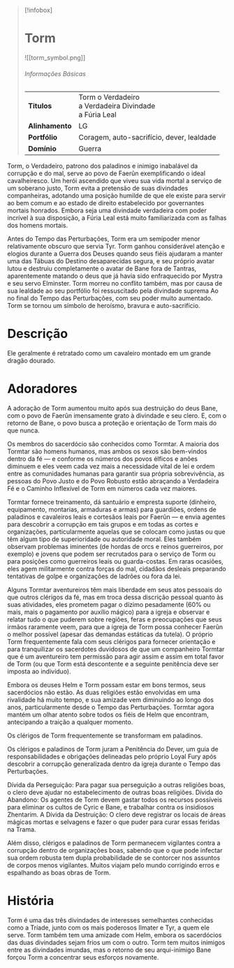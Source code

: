 > [!infobox]
> # Torm
> ![[torm_symbol.png]]
> ###### Informações Básicas
> | | |
> | ---- | ---- |
> | **Titulos** | Torm o Verdadeiro<br/>a Verdadeira Divindade<br/>a Fúria Leal |
> | **Alinhamento** | LG |
> | **Portfólio** | Coragem, auto-sacrifício, dever, lealdade |
> | **Domínio** | Guerra |

Torm, o Verdadeiro, patrono dos paladinos e inimigo inabalável da corrupção e do mal, serve ao povo de Faerûn exemplificando o ideal cavalheiresco. Um herói ascendido que viveu sua vida mortal a serviço de um soberano justo, Torm evita a pretensão de suas divindades companheiras, adotando uma posição humilde de que ele existe para servir ao bem comum e ao estado de direito estabelecido por governantes mortais honrados. Embora seja uma divindade verdadeira com poder incrível à sua disposição, a Fúria Leal está muito familiarizada com as falhas dos homens mortais.

Antes do Tempo das Perturbações, Torm era um semipoder menor relativamente obscuro que servia Tyr. Torm ganhou considerável atenção e elogios durante a Guerra dos Deuses quando seus fiéis ajudaram a manter uma das Tábuas do Destino desaparecidas segura, e seu próprio avatar lutou e destruiu completamente o avatar de Bane fora de Tantras, aparentemente matando o deus que já havia sido enfraquecido por Mystra e seu servo Elminster. Torm morreu no conflito também, mas por causa de sua lealdade ao seu portfólio foi ressuscitado pela divindade suprema Ao no final do Tempo das Perturbações, com seu poder muito aumentado. Torm se tornou um símbolo de heroísmo, bravura e auto-sacrifício.

# Descrição
Ele geralmente é retratado como um cavaleiro montado em um grande dragão dourado.

# Adoradores
A adoração de Torm aumentou muito após sua destruição do deus Bane, com o povo de Faerûn imensamente grato à divindade e seu clero. E, com o retorno de Bane, o povo busca a proteção e orientação de Torm mais do que nunca.

Os membros do sacerdócio são conhecidos como Tormtar. A maioria dos Tormtar são homens humanos, mas ambos os sexos são bem-vindos dentro da fé — e conforme os números dos povos élficos e anões diminuem e eles veem cada vez mais a necessidade vital de lei e ordem entre as comunidades humanas para garantir sua própria sobrevivência, as pessoas do Povo Justo e do Povo Robusto estão abraçando a Verdadeira Fé e o Caminho Inflexível de Torm em números cada vez maiores.

Tormtar fornece treinamento, dá santuário e empresta suporte (dinheiro, equipamento, montarias, armaduras e armas) para guardiões, ordens de paladinos e cavaleiros leais e cortesãos leais por Faerûn — e envia agentes para descobrir a corrupção em tais grupos e em todas as cortes e organizações, particularmente aquelas que se colocam como justas ou que têm algum tipo de superioridade ou autoridade moral. Eles também observam problemas iminentes (de hordas de orcs e reinos guerreiros, por exemplo) e jovens que podem ser recrutados para o serviço de Torm ou para posições como guerreiros leais ou guarda-costas. Em raras ocasiões, eles agem militarmente contra forças do mal, cidadãos desleais preparando tentativas de golpe e organizações de ladrões ou fora da lei.

Alguns Tormtar aventureiros têm mais liberdade em seus atos pessoais do que outros clérigos da fé, mas em troca dessa discrição pessoal quanto às suas atividades, eles prometem pagar o dízimo pesadamente (60% ou mais, mais o pagamento por auxílio mágico) para a igreja e observar e relatar tudo o que puderem sobre regiões, feras e preocupações que seus irmãos raramente veem, para que a igreja de Torm possa conhecer Faerûn o melhor possível (apesar das demandas estáticas da tutela). O próprio Torm frequentemente fala com seus clérigos para fornecer orientação e para tranquilizar os sacerdotes duvidosos de que um companheiro Tormtar que é um aventureiro tem permissão para agir assim e assim em total favor de Torm (ou que Torm está descontente e a seguinte penitência deve ser imposta ao indivíduo).

Embora os deuses Helm e Torm possam estar em bons termos, seus sacerdócios não estão. As duas religiões estão envolvidas em uma rivalidade há muito tempo, e sua amizade vem diminuindo ao longo dos anos, particularmente desde o Tempo das Perturbações. Tormtar agora mantém um olhar atento sobre todos os fiéis de Helm que encontram, antecipando a traição a qualquer momento.

Os clérigos de Torm frequentemente se transformam em paladinos.

Os clérigos e paladinos de Torm juram a Penitência do Dever, um guia de responsabilidades e obrigações delineadas pelo próprio Loyal Fury após descobrir a corrupção generalizada dentro da igreja durante o Tempo das Perturbações.

Dívida da Perseguição: Para pagar sua perseguição a outras religiões boas, o clero deve ajudar no estabelecimento de outras boas religiões.
Dívida do Abandono: Os agentes de Torm devem gastar todos os recursos possíveis para eliminar os cultos de Cyric e Bane, e trabalhar contra os insidiosos Zhentarim.
A Dívida da Destruição: O clero deve registrar os locais de áreas mágicas mortas e selvagens e fazer o que puder para curar essas feridas na Trama.

Além disso, clérigos e paladinos de Torm permanecem vigilantes contra a corrupção dentro de organizações boas, sabendo que o que pode infectar sua ordem robusta tem dupla probabilidade de se contorcer nos assuntos de corpos menos vigilantes. Muitos viajam pelo mundo corrigindo erros e espalhando as boas obras de Torm.

# História
Torm é uma das três divindades de interesses semelhantes conhecidas como a Tríade, junto com os mais poderosos Ilmater e Tyr, a quem ele serve. Torm também tem uma amizade com Helm, embora os sacerdócios das duas divindades sejam frios um com o outro. Torm tem muitos inimigos entre as divindades imundas, mas o retorno de seu arqui-inimigo Bane forçou Torm a concentrar seus esforços novamente.
